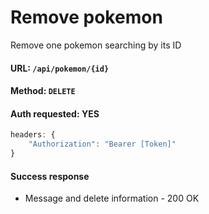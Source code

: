 # Remove pokemon

Remove one pokemon searching by its ID

#### URL: `/api/pokemon/{id}`

#### Method: `DELETE`

#### Auth requested: YES

```javascript
headers: {
	"Authorization": "Bearer [Token]"
}
```

#### Success response

* Message and delete information - 200 OK